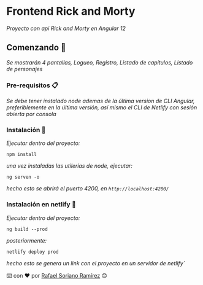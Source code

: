 # Frontend Rick and Morty

_Proyecto con api Rick and Morty en Angular 12_

## Comenzando 🚀

_Se mostrarán 4 pantallas, Logueo, Registro, Listado de capítulos, Listado de personajes_


### Pre-requisitos 📋

_Se debe tener instalado node ademas de la última version de CLI Angular, preferiblemente en la última versión, así mismo el CLI de Netlify con sesión abierta por consola_


### Instalación 🔧

_Ejecutar dentro del proyecto:_

```
npm install
```

_una vez instaladas las utilerías de node, ejecutar:_

```
ng serven -o
```

_hecho esto se abrirá el puerto 4200, en `http://localhost:4200/`_


### Instalación en netlify 🔧

_Ejecutar dentro del proyecto:_

```
ng build --prod
```

_posteriormente:_

```
netlify deploy prod
```

_hecho esto se genera un link con el proyecto en un servidor de netlify`_


⌨️ con ❤️ por [Rafael Soriano Ramírez](https://github.com/sorianos) 😊
